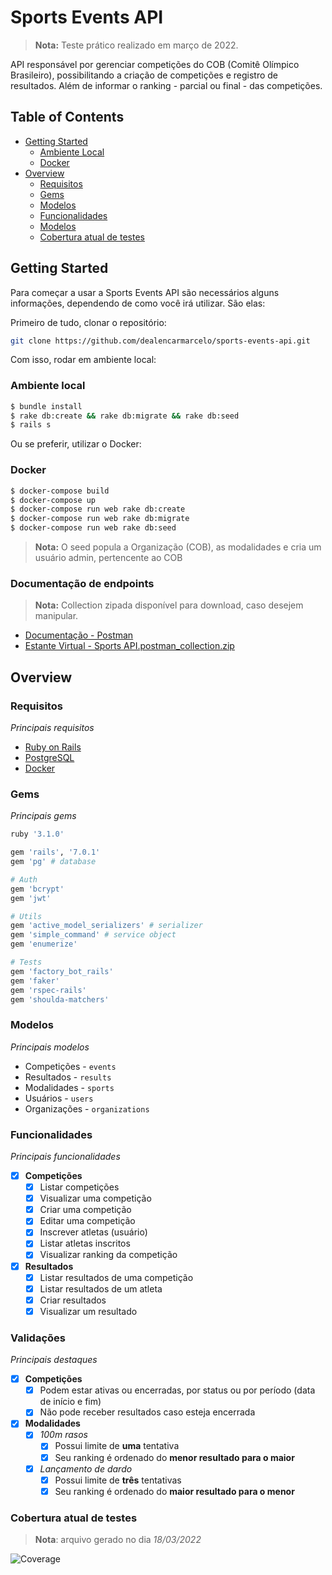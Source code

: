 # Sports Events API
> **Nota:** Teste prático realizado em março de 2022.

API responsável por gerenciar competições do COB (Comitê Olímpico Brasileiro), possibilitando a criação de competições e registro de resultados. Além de informar o ranking - parcial ou final - das competições.

## Table of Contents
- [Getting Started](#getting-started)
    - [Ambiente Local](#ambiente-local)
    - [Docker](#docker)
- [Overview](#overview)
  - [Requisitos](#requisitos)
  - [Gems](#gems)
  - [Modelos](#modelos)
  - [Funcionalidades](#funcionalidades)
  - [Modelos](#modelos)
  - [Cobertura atual de testes](#cobertura-atual-de-testes)


## Getting Started
Para começar a usar a Sports Events API são necessários alguns informações, dependendo de como você irá utilizar. São elas:

Primeiro de tudo, clonar o repositório:
```sh
git clone https://github.com/dealencarmarcelo/sports-events-api.git
```
Com isso, rodar em ambiente local:
### Ambiente local
```sh
$ bundle install
$ rake db:create && rake db:migrate && rake db:seed
$ rails s
```

Ou se preferir, utilizar o Docker:
### Docker
```sh
$ docker-compose build
$ docker-compose up
$ docker-compose run web rake db:create
$ docker-compose run web rake db:migrate
$ docker-compose run web rake db:seed
```
> **Nota:** O seed popula a Organização (COB), as modalidades e cria um usuário admin, pertencente ao COB

### Documentação de endpoints
> **Nota:** Collection zipada disponível para download, caso desejem manipular.

- [Documentação - Postman](https://documenter.getpostman.com/view/5947814/UVsPN4V7)
- [Estante Virtual - Sports API.postman_collection.zip](https://github.com/dealencarmarcelo/sports-events-api/files/8299944/Estante.Virtual.-.Sports.API.postman_collection.zip)

## Overview

### Requisitos
*Principais requisitos*
* [Ruby on Rails](https://rubyonrails.org/)
* [PostgreSQL](https://www.postgresql.org/)
* [Docker](https://docker.wpengine.com/)

### Gems
*Principais gems*
``` ruby
ruby '3.1.0'

gem 'rails', '7.0.1'
gem 'pg' # database

# Auth
gem 'bcrypt'
gem 'jwt'

# Utils
gem 'active_model_serializers' # serializer
gem 'simple_command' # service object
gem 'enumerize'

# Tests
gem 'factory_bot_rails'
gem 'faker'
gem 'rspec-rails'
gem 'shoulda-matchers'
```
### Modelos
*Principais modelos*
* Competições - `events`
* Resultados - `results`
* Modalidades - `sports`
* Usuários - `users`
* Organizações - `organizations`

### Funcionalidades
*Principais funcionalidades*
- [x] **Competições**
  - [x] Listar competições
  - [x] Visualizar uma competição
  - [x] Criar uma competição
  - [x] Editar uma competição
  - [x] Inscrever atletas (usuário)
  - [x] Listar atletas inscritos
  - [x] Visualizar ranking da competição
- [x] **Resultados**
  - [x] Listar resultados de uma competição
  - [x] Listar resultados de um atleta
  - [x] Criar resultados
  - [x] Visualizar um resultado

### Validações
*Principais destaques*
- [x] **Competições**
  - [x] Podem estar ativas ou encerradas, por status ou por período (data de início e fim)
  - [x] Não pode receber resultados caso esteja encerrada
- [x] **Modalidades**
  - [x] *100m rasos*
    - [x] Possui limite de **uma** tentativa
    - [x] Seu ranking é ordenado do **menor resultado para o maior**
  - [x] *Lançamento de dardo*
    - [x] Possui limite de **três** tentativas
    - [x] Seu ranking é ordenado do **maior resultado para o menor**

### Cobertura atual de testes
> **Nota**: arquivo gerado no dia *18/03/2022*

![Coverage](https://user-images.githubusercontent.com/24737532/158939100-85d773a4-8d83-4c5b-8c32-775c695536ae.png)


